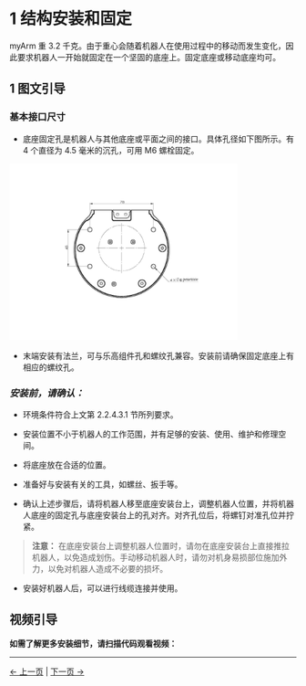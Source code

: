 # 1 结构安装和固定

myArm 重 3.2 千克。由于重心会随着机器人在使用过程中的移动而发生变化，因此要求机器人一开始就固定在一个坚固的底座上。固定底座或移动底座均可。

## 1 图文引导

### 基本接口尺寸

- 底座固定孔是机器人与其他底座或平面之间的接口。具体孔径如下图所示。有 4 个直径为 4.5 毫米的沉孔，可用 M6 螺栓固定。

<img src="../../../resources/3-BasicSettings/4-FirstTimeInstallation/4.3 -PowerOnDetectionGuide/底座尺寸.jpg" alt="img-1" width="400" height=“auto” /> <br>

- 末端安装有法兰，可与乐高组件孔和螺纹孔兼容。安装前请确保固定底座上有相应的螺纹孔。

### _安装前，请确认：_

- 环境条件符合上文第 2.2.4.3.1 节所列要求。
- 安装位置不小于机器人的工作范围，并有足够的安装、使用、维护和修理空间。
- 将底座放在合适的位置。

- 准备好与安装有关的工具，如螺丝、扳手等。

- 确认上述步骤后，请将机器人移至底座安装台上，调整机器人位置，并将机器人底座的固定孔与底座安装台上的孔对齐。对齐孔位后，将螺钉对准孔位并拧紧。

> **注意：** 在底座安装台上调整机器人位置时，请勿在底座安装台上直接推拉机器人，以免造成划伤。手动移动机器人时，请勿对机身易损部位施加外力，以免对机器人造成不必要的损坏。

- 安装好机器人后，可以进行线缆连接并使用。

## 视频引导

**如需了解更多安装细节，请扫描代码观看视频：**

<!-- ![image-20220524105531296](../../resources/4-FirstInstallAndUse/QRcode.png) -->

---

[← 上一页](0_StartRobot.md) | [下一页 →](2_ExternalCableConnection.md)

